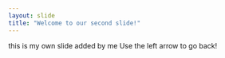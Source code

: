 ```yaml
---
layout: slide
title: "Welcome to our second slide!"
---
```

this is my own slide added by me 
Use the left arrow to go back!